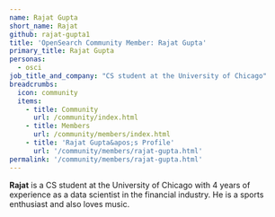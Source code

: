 ```yaml
---
name: Rajat Gupta
short_name: Rajat
github: rajat-gupta1
title: 'OpenSearch Community Member: Rajat Gupta'
primary_title: Rajat Gupta
personas:
  - osci
job_title_and_company: "CS student at the University of Chicago"
breadcrumbs:
  icon: community
  items:
    - title: Community
      url: /community/index.html
    - title: Members
      url: /community/members/index.html
    - title: 'Rajat Gupta&apos;s Profile'
      url: '/community/members/rajat-gupta.html'
permalink: '/community/members/rajat-gupta.html'
---
```


**Rajat** is a CS student at the University of Chicago with 4 years of experience as a data scientist in the financial industry. He is a sports enthusiast and also loves music.
